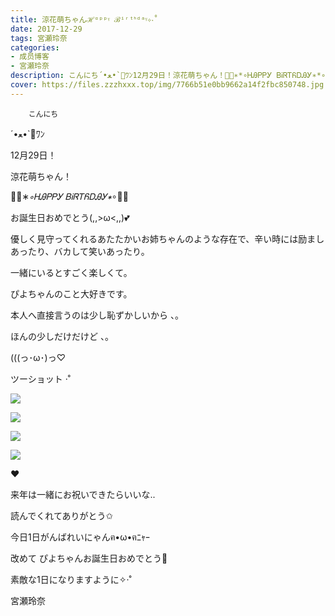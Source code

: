 ```yaml
---
title: 涼花萌ちゃんℋᵅᵖᵖᵞ ℬⁱʳᵗᑋᵈᵃᵞ✧‧˚
date: 2017-12-29
tags: 宮瀬玲奈
categories: 
- 成员博客
- 宮瀬玲奈
description: こんにち‎´•ﻌ•`🐾ﾜﾝ12月29日！涼花萌ちゃん！💓🎉∗*∘ᎻᎯᏢᏢᎩ ᏴᎥᏒᎢᏲᎠᎯᎩ∗*∘🎉💓お誕生日おめでとう(,,>ω
cover: https://files.zzzhxxx.top/img/7766b51e0bb9662a14f2fbc850748.jpg 
---
```


        こんにち‎

´•ﻌ•`🐾ﾜﾝ








12月29日！

涼花萌ちゃん！


💓🎉∗*∘ᎻᎯᏢᏢᎩ ᏴᎥᏒᎢᏲᎠᎯᎩ∗*∘🎉💓





お誕生日おめでとう(,,>ω<,,)💕





優しく見守ってくれるあたたかいお姉ちゃんのような存在で、辛い時には励ましあったり、バカして笑いあったり。

一緒にいるとすごく楽しくて。

ぴよちゃんのこと大好きです。








本人へ直接言うのは少し恥ずかしいから 、。

ほんの少しだけだけど 、。








(((っ･ω･)っ♡
















ツーショット ‧˚





![](https://files.zzzhxxx.top/img/7766b51e0bb9662a14f2fbc850748.jpg)









![](https://files.zzzhxxx.top/img/7766b51e0bb9662a14f2fbc850748-01.jpg)









![](https://files.zzzhxxx.top/img/7766b51e0bb9662a14f2fbc850748-02.png)










![](https://files.zzzhxxx.top/img/7766b51e0bb9662a14f2fbc850748-03.jpg)







❤︎




来年は一緒にお祝いできたらいいな..













読んでくれてありがとう✩


今日1日がんばれいにゃんฅ•ω•ฅﾆｬｰ







改めて
ぴよちゃんお誕生日おめでとう💓

素敵な1日になりますように✧‧˚






宮瀬玲奈


